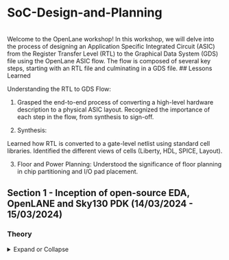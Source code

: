 # SoC-Design-and-Planning
<br>
Welcome to the OpenLane workshop! In this workshop, we will delve into the process of designing an Application Specific Integrated Circuit (ASIC) from the Register Transfer Level (RTL) to the Graphical Data System (GDS) file using the OpenLane ASIC flow. The flow is composed of several key steps, starting with an RTL file and culminating in a GDS file.
## Lessons Learned

Understanding the RTL to GDS Flow:

1. Grasped the end-to-end process of converting a high-level hardware description to a physical ASIC layout.
Recognized the importance of each step in the flow, from synthesis to sign-off.

2. Synthesis:

Learned how RTL is converted to a gate-level netlist using standard cell libraries.
Identified the different views of cells (Liberty, HDL, SPICE, Layout).

3. Floor and Power Planning:
Understood the significance of floor planning in chip partitioning and I/O pad placement.

## Section 1 - Inception of open-source EDA, OpenLANE and Sky130 PDK (14/03/2024 - 15/03/2024)

### Theory

<details>
  <summary>
Expand or Collapse
  </summary>

#### Package

*In any embedded board we encounter, what we typically refer to as the "chip" is actually the PACKAGE of the chip—a protective layer or casing that encloses the actual chip. The actual manufactured chip is usually located at the center of this package. Connections from the package to the chip are established through the WIRE BOND method, which is essentially a basic wired connection.
![Screenshot 2024-12-12 163552](https://github.com/user-attachments/assets/2908c18e-8596-48f3-83b5-ddd142da7279)
